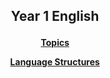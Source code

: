 <h2> 
<p align="center">
Year 1 English
</p>
</h2>

<h4>
<p align="center">
  <a href="https://tangerina-pt.github.io/English/Year1_vocab">Topics</a>
  <br>
</p>
<p align="center">
  <a href="https://tangerina-pt.github.io/English/Year1_conv">Language Structures</a>
  <br>
</p>
</h4>
